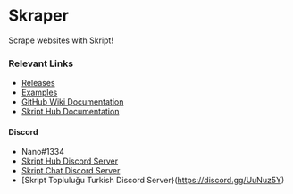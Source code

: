 # Skraper
Scrape websites with Skript!

### Relevant Links
- [Releases](https://github.com/NanoDankster/Skraper/releases)
- [Examples](https://github.com/NanoDankster/Skraper/wiki/Examples)
- [GitHub Wiki Documentation](https://github.com/NanoDankster/Skraper/wiki/Documentation)
- [Skript Hub Documentation](https://skripthub.net/docs/?addon=Skraper)

#### Discord
- Nano#1334
- [Skript Hub Discord Server](https://skripthub.net/discord)
- [Skript Chat Discord Server](https://discord.gg/wfkUMXZ)
- [Skript Topluluğu Turkish Discord Server}(https://discord.gg/UuNuz5Y)

